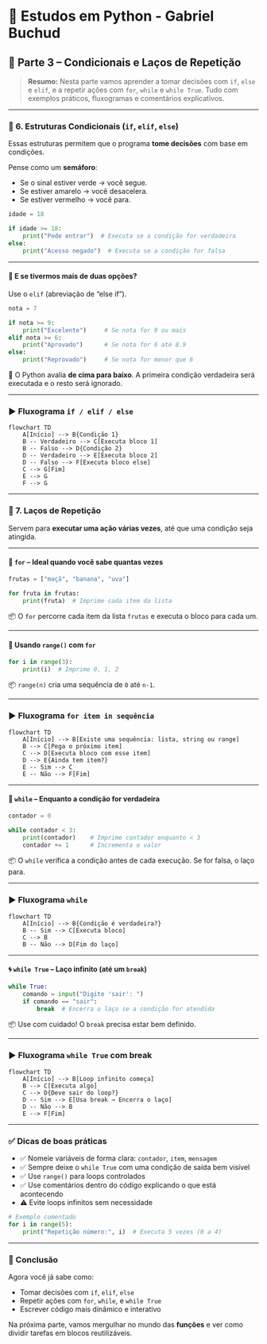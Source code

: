 
# 🐍 Estudos em Python - Gabriel Buchud

## 📘 Parte 3 – Condicionais e Laços de Repetição

> **Resumo:** Nesta parte vamos aprender a tomar decisões com `if`, `else` e `elif`, e a repetir ações com `for`, `while` e `while True`. Tudo com exemplos práticos, fluxogramas e comentários explicativos.

---

### 🧭 6. Estruturas Condicionais (`if`, `elif`, `else`)

Essas estruturas permitem que o programa **tome decisões** com base em condições.

Pense como um **semáforo**:

- Se o sinal estiver verde → você segue.  
- Se estiver amarelo → você desacelera.  
- Se estiver vermelho → você para.

```python
idade = 18

if idade >= 18:
    print("Pode entrar")  # Executa se a condição for verdadeira
else:
    print("Acesso negado")  # Executa se a condição for falsa
```

---

#### 🔀 E se tivermos mais de duas opções?

Use o `elif` (abreviação de “else if”).

```python
nota = 7

if nota >= 9:
    print("Excelente")     # Se nota for 9 ou mais
elif nota >= 6:
    print("Aprovado")      # Se nota for 6 até 8.9
else:
    print("Reprovado")     # Se nota for menor que 6
```

📌 O Python avalia **de cima para baixo**. A primeira condição verdadeira será executada e o resto será ignorado.

---

### ▶️ Fluxograma `if / elif / else`

```mermaid
flowchart TD
    A[Início] --> B{Condição 1}
    B -- Verdadeiro --> C[Executa bloco 1]
    B -- Falso --> D{Condição 2}
    D -- Verdadeiro --> E[Executa bloco 2]
    D -- Falso --> F[Executa bloco else]
    C --> G[Fim]
    E --> G
    F --> G
```

---

### 🔁 7. Laços de Repetição

Servem para **executar uma ação várias vezes**, até que uma condição seja atingida.

---

#### 🔄 `for` – Ideal quando você sabe quantas vezes

```python
frutas = ["maçã", "banana", "uva"]

for fruta in frutas:
    print(fruta)  # Imprime cada item da lista
```

📦 O `for` percorre cada item da lista `frutas` e executa o bloco para cada um.

---

#### 📌 Usando `range()` com `for`

```python
for i in range(3):
    print(i)  # Imprime 0, 1, 2
```

📦 `range(n)` cria uma sequência de `0` até `n-1`.

---

### ▶️ Fluxograma `for item in sequência`

```mermaid
flowchart TD
    A[Início] --> B[Existe uma sequência: lista, string ou range]
    B --> C[Pega o próximo item]
    C --> D[Executa bloco com esse item]
    D --> E{Ainda tem item?}
    E -- Sim --> C
    E -- Não --> F[Fim]
```

---

#### 🔁 `while` – Enquanto a condição for verdadeira

```python
contador = 0

while contador < 3:
    print(contador)    # Imprime contador enquanto < 3
    contador += 1      # Incrementa o valor
```

📦 O `while` verifica a condição antes de cada execução. Se for falsa, o laço para.

---

### ▶️ Fluxograma `while`

```mermaid
flowchart TD
    A[Início] --> B{Condição é verdadeira?}
    B -- Sim --> C[Executa bloco]
    C --> B
    B -- Não --> D[Fim do laço]
```

---

#### 🌀 `while True` – Laço infinito (até um `break`)

```python
while True:
    comando = input("Digite 'sair': ")
    if comando == "sair":
        break  # Encerra o laço se a condição for atendida
```

📦 Use com cuidado! O `break` precisa estar bem definido.

---

### ▶️ Fluxograma `while True` com break

```mermaid
flowchart TD
    A[Início] --> B[Loop infinito começa]
    B --> C[Executa algo]
    C --> D{Deve sair do loop?}
    D -- Sim --> E[Usa break → Encerra o laço]
    D -- Não --> B
    E --> F[Fim]
```

---

### ✅ Dicas de boas práticas

- ✅ Nomeie variáveis de forma clara: `contador`, `item`, `mensagem`
- ✅ Sempre deixe o `while True` com uma condição de saída bem visível
- ✅ Use `range()` para loops controlados
- ✅ Use comentários dentro do código explicando o que está acontecendo
- ⚠️ Evite loops infinitos sem necessidade

```python
# Exemplo comentado
for i in range(5):
    print("Repetição número:", i)  # Executa 5 vezes (0 a 4)
```

---

### 🧠 Conclusão

Agora você já sabe como:

- Tomar decisões com `if`, `elif`, `else`
- Repetir ações com `for`, `while`, e `while True`
- Escrever código mais dinâmico e interativo

Na próxima parte, vamos mergulhar no mundo das **funções** e ver como dividir tarefas em blocos reutilizáveis.
